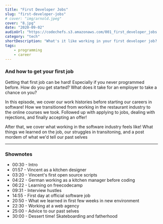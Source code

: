 ```yaml
---
title: "First Developer Jobs"
slug: "first-developer-jobs"
# cover: "img/arnold.jpeg"
cover: "8.jpg"
date: "2020-09-02"
audioUrl: "https://codechefs.s3.amazonaws.com/001_first_developer_jobs.mp3"
category: "tech"
shortDescription: "What's it like working in your first developer job? German and Vincent discuss their restaurant history background before webdevelopment and how they successfully transitioned into tech!"
tags:
    - programming
    - career
---
```


### And how to get your first job

Getting that first job can be hard! Especially if you never programmed before. How do you get started? What does it take for an employer to take a chance on you?

In this episode, we cover our work histories before starting our careers in software! How we transitioned from working in the restaurant industry to the online courses we took. Followed up with applying to jobs, dealing with rejections, and finally accepting an offer!

After that, we cover what working in the software industry feels like! What things we learned on the job, our struggles in transitoning, and a post mordem of what we'd tell our past selves

<hr>

### Shownotes

<!-- - 00:30 - Intro
    - 00:40 - Testing
        - 00:50 - Testing -->

- 00:30 - Intro
- 01:57 - Vincent as a kitchen designer
- 03:20 - Vincent's first open source scripts
- 04:22 - German working as a kitchen manager before coding
- 06:22 - Learning on freecodecamp
- 09:31 - Interview hustles
- 14:55 - First day at official software job
- 20:50 - What we learned in first few weeks in new environment
- 22:30 - Working at a web agency
- 25:00 - Advice to our past selves
- 30:00 - Dessert time! Skateboarding and fatherhood


